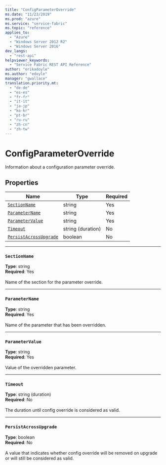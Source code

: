 ```yaml
---
title: "ConfigParameterOverride"
ms.date: "11/23/2019"
ms.prod: "azure"
ms.service: "service-fabric"
ms.topic: "reference"
applies_to: 
  - "Azure"
  - "Windows Server 2012 R2"
  - "Windows Server 2016"
dev_langs: 
  - "rest-api"
helpviewer_keywords: 
  - "Service Fabric REST API Reference"
author: "erikadoyle"
ms.author: "edoyle"
manager: "gwallace"
translation.priority.mt: 
  - "de-de"
  - "es-es"
  - "fr-fr"
  - "it-it"
  - "ja-jp"
  - "ko-kr"
  - "pt-br"
  - "ru-ru"
  - "zh-cn"
  - "zh-tw"
---
```

# ConfigParameterOverride

Information about a configuration parameter override.

## Properties
| Name | Type | Required |
| --- | --- | --- |
| [`SectionName`](#sectionname) | string | Yes |
| [`ParameterName`](#parametername) | string | Yes |
| [`ParameterValue`](#parametervalue) | string | Yes |
| [`Timeout`](#timeout) | string (duration) | No |
| [`PersistAcrossUpgrade`](#persistacrossupgrade) | boolean | No |

____
### `SectionName`
__Type__: string <br/>
__Required__: Yes<br/>
<br/>
Name of the section for the parameter override.

____
### `ParameterName`
__Type__: string <br/>
__Required__: Yes<br/>
<br/>
Name of the parameter that has been overridden.

____
### `ParameterValue`
__Type__: string <br/>
__Required__: Yes<br/>
<br/>
Value of the overridden parameter.

____
### `Timeout`
__Type__: string (duration) <br/>
__Required__: No<br/>
<br/>
The duration until config override is considered as valid.

____
### `PersistAcrossUpgrade`
__Type__: boolean <br/>
__Required__: No<br/>
<br/>
A value that indicates whether config override will be removed on upgrade or will still be considered as valid.
